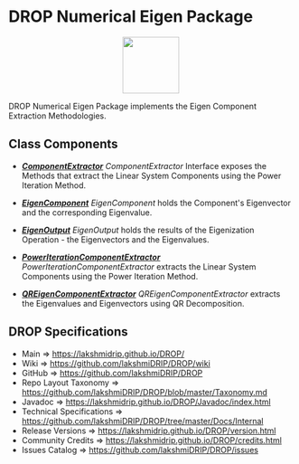# DROP Numerical Eigen Package

<p align="center"><img src="https://github.com/lakshmiDRIP/DROP/blob/master/DRIP_Logo.gif?raw=true" width="100"></p>

DROP Numerical Eigen Package implements the Eigen Component Extraction Methodologies.


## Class Components

 * [***ComponentExtractor***](https://github.com/lakshmiDRIP/DROP/tree/master/src/main/java/org/drip/numerical/eigenization/ComponentExtractor.java)
 <i>ComponentExtractor</i> Interface exposes the Methods that extract the Linear System Components using the
 Power Iteration Method.

 * [***EigenComponent***](https://github.com/lakshmiDRIP/DROP/tree/master/src/main/java/org/drip/numerical/eigenization/EigenComponent.java)
 <i>EigenComponent</i> holds the Component's Eigenvector and the corresponding Eigenvalue.

 * [***EigenOutput***](https://github.com/lakshmiDRIP/DROP/tree/master/src/main/java/org/drip/numerical/eigenization/EigenOutput.java)
 <i>EigenOutput</i> holds the results of the Eigenization Operation - the Eigenvectors and the Eigenvalues.

 * [***PowerIterationComponentExtractor***](https://github.com/lakshmiDRIP/DROP/tree/master/src/main/java/org/drip/numerical/eigenization/PowerIterationComponentExtractor.java)
 <i>PowerIterationComponentExtractor</i> extracts the Linear System Components using the Power Iteration
 Method.

 * [***QREigenComponentExtractor***](https://github.com/lakshmiDRIP/DROP/tree/master/src/main/java/org/drip/numerical/eigenization/QREigenComponentExtractor.java)
 <i>QREigenComponentExtractor</i> extracts the Eigenvalues and Eigenvectors using QR Decomposition.


## DROP Specifications

 * Main                     => https://lakshmidrip.github.io/DROP/
 * Wiki                     => https://github.com/lakshmiDRIP/DROP/wiki
 * GitHub                   => https://github.com/lakshmiDRIP/DROP
 * Repo Layout Taxonomy     => https://github.com/lakshmiDRIP/DROP/blob/master/Taxonomy.md
 * Javadoc                  => https://lakshmidrip.github.io/DROP/Javadoc/index.html
 * Technical Specifications => https://github.com/lakshmiDRIP/DROP/tree/master/Docs/Internal
 * Release Versions         => https://lakshmidrip.github.io/DROP/version.html
 * Community Credits        => https://lakshmidrip.github.io/DROP/credits.html
 * Issues Catalog           => https://github.com/lakshmiDRIP/DROP/issues
